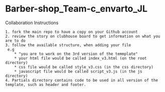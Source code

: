 # Barber-shop_Team-c_envarto_JL

Collaboration Instructions

    1. fork the main repo to have a copy on your Github account
    2. review the story on clubhouse board to get information on what you are to do
    3. follow the available structure, when adding your file
     e.g 
        * "you are to work on the 3rd version of the temmplate"
        * your html file would be called index_v3.html (on the root directory)
        * css file would be called style_v3.css (in the css directory)
        * javascript file would be called script_v3.js (in the js directory)
    4. Partials directory contains code to be used in all version of the template, such as header and footer.